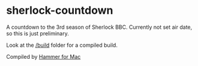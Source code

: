 sherlock-countdown
==================

A countdown to the 3rd season of Sherlock BBC. Currently not set air date, so this is just preliminary.

Look at the [/build](build/) folder for a compiled build.

Compiled by [Hammer for Mac](http://hammerformac.com)